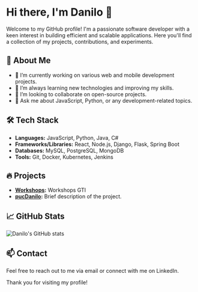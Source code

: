 # Hi there, I'm Danilo 👋

Welcome to my GitHub profile! I'm a passionate software developer with a keen interest in building efficient and scalable applications. Here you'll find a collection of my projects, contributions, and experiments.

## 🌟 About Me

- 🔭 I’m currently working on various web and mobile development projects.
- 🌱 I’m always learning new technologies and improving my skills.
- 👯 I’m looking to collaborate on open-source projects.
- 💬 Ask me about JavaScript, Python, or any development-related topics.

## 🛠️ Tech Stack

- **Languages:** JavaScript, Python, Java, C#
- **Frameworks/Libraries:** React, Node.js, Django, Flask, Spring Boot
- **Databases:** MySQL, PostgreSQL, MongoDB
- **Tools:** Git, Docker, Kubernetes, Jenkins

## 🔥 Projects

- **[Workshops](https://github.com/pucDanilo/Workshops):** Workshops GTI
- **[pucDanilo](https://github.com/pucDanilo/pucDanilo):** Brief description of the project.

## 📈 GitHub Stats

![Danilo's GitHub stats](https://github-readme-stats.vercel.app/api?username=pucDanilo&show_icons=true&theme=radical)

## 📫 Contact

Feel free to reach out to me via email or connect with me on LinkedIn.



Thank you for visiting my profile!
